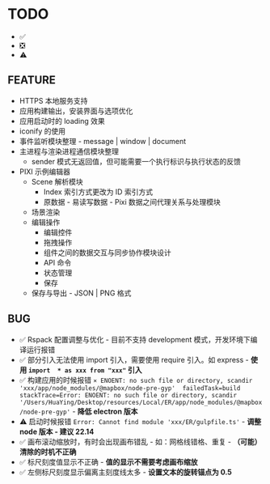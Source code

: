 # TODO

- ✅
- ❎
- ⚠️

## FEATURE

- HTTPS 本地服务支持
- 应用构建输出，安装界面与选项优化
- 应用启动时的 loading 效果
- iconify 的使用
- 事件监听模块整理 - message | window | document
- 主进程与渲染进程通信模块整理
  - sender 模式无返回值，但可能需要一个执行标识与执行状态的反馈
- PIXI 示例编辑器
  - Scene 解析模块
    - Index 索引方式更改为 ID 索引方式
    - 原数据 - 易读写数据 - Pixi 数据之间代理关系与处理模块
  - 场景渲染
  - 编辑操作
    - 编辑控件
    - 拖拽操作
    - 组件之间的数据交互与同步协作模块设计
    - API 命令
    - 状态管理
    - 保存
  - 保存与导出 - JSON | PNG 格式
  
## BUG

- ✅ Rspack 配置调整与优化 - 目前不支持 development 模式，开发环境下编译运行报错
- ✅ 部分引入无法使用 import 引入，需要使用 require 引入。如 express - **使用 `import  * as xxx from "xxx"` 引入**
- ✅ 构建应用的时候报错 `⨯ ENOENT: no such file or directory, scandir 'xxx/app/node_modules/@mapbox/node-pre-gyp'  failedTask=build stackTrace=Error: ENOENT: no such file or directory, scandir '/Users/HuaYing/Desktop/resources/Local/ER/app/node_modules/@mapbox/node-pre-gyp'`  - **降低 electron 版本**
- ⚠️ 启动时候报错 `Error: Cannot find module 'xxx/ER/gulpfile.ts'` - **调整 node 版本 - 建议 22.14**
- ✅ 画布滚动缩放时，有时会出现画布错乱 - 如：网格线错格、重复 - **（可能）清除的时机不正确**
- ✅ 标尺刻度值显示不正确 - **值的显示不需要考虑画布缩放**
- ✅ 左侧标尺刻度显示偏离主刻度线太多 - **设置文本的旋转锚点为 0.5**

